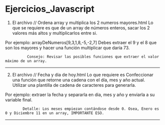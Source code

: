 # Ejercicios_Javascript

1. El archivo // Ordena array y multiplica los 2 numeros mayores.html
Lo que se requiere es que de un array de números enteros, sacar los 2 valores más altos y multiplicarlos entre si.

Por ejemplo: arrayDeNumeros[9,3,1,8,-5,-2,7]
              Debes extraer el 9 y el 8 que son los mayores y hacer una función multiplicar que daría 73.
              
              Consejo: Revisar las posibles funciones que extraer el valor máximo de un array. 
              

------------------------------------------------------------------------------------------------------------------------------------------

2. El archivo // Fecha y dia de hoy.html
Lo que requiere es Confeccionar una función que retorne una cadena con el día, mes y año actual. 
Utilizar una plantilla de cadena de caracteres para generarla.

Por ejemplo: extraer la fecha y separarla en dia, mes y año y enviarla a su variable final.

            Detalle: Los meses empiezan contándose desde 0. Osea, Enero es 0 y Diciembre 11 en un array, IMPORTANTE ESO.
            
-------------------------------------------------------------------------------------------------------------------------------------------
